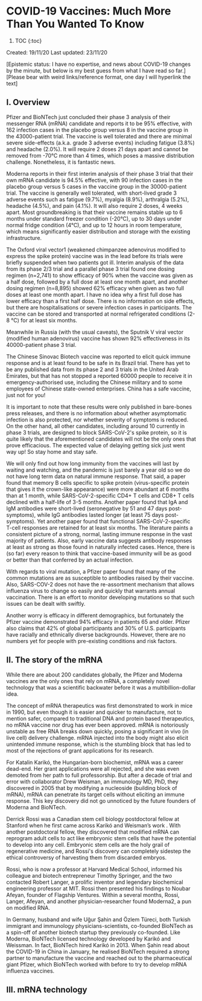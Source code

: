 # COVID-19 Vaccines: Much More Than You Wanted To Know

1. TOC
{:toc}

Created: 19/11/20 Last updated: 23/11/20

[Epistemic status: I have no expertise, and news about COVID-19 changes by the minute, but below is my best guess from what I have read so far.]
[Please bear with weird links/reference format, one day I will hyperlink the text]

## I. Overview

Pfizer and BioNTech just concluded their phase 3 analysis of their messenger RNA (mRNA) candidate and reports it to be 95% effective, with 162 infection cases in the placebo group versus 8 in the vaccine group in the 43000-patient trial. The vaccine is well tolerated and there are minimal severe side-effects (a.k.a. grade 3 adverse events) including fatigue (3.8%) and headache (2.0%). It will require 2 doses 21 days apart and cannot be removed from -70°C more than 4 times, which poses a massive distribution challenge. Nonetheless, it is fantastic news.

Moderna reports in their first interim analysis of their phase 3 trial that their own mRNA candidate is 94.5% effective, with 90 infection cases in the placebo group versus 5 cases in the vaccine group in the 30000-patient trial. The vaccine is generally well tolerated, with short-lived grade 3 adverse events such as fatigue (9.7%), myalgia (8.9%), arthralgia (5.2%), headache (4.5%), and pain (4.1%). It will also require 2 doses, 4 weeks apart. Most groundbreaking is that their vaccine remains stable up to 6 months under standard freezer condition (-20°C), up to 30 days under normal fridge condition (4°C), and up to 12 hours in room temperature, which means significantly easier distribution and storage with the existing infrastructure.

The Oxford viral vector1 (weakened chimpanzee adenovirus modified to express the spike protein) vaccine was in the lead before its trials were briefly suspended when two patients got ill. Interim analysis of the data from its phase 2/3 trial and a parallel phase 3 trial found one dosing regimen (n=2,741) to show efficacy of 90% when the vaccine was given as a half dose, followed by a full dose at least one month apart, and another dosing regimen (n=8,895) showed 62% efficacy when given as two full doses at least one month apart. I have no idea why a first full dose has lower efficacy than a first half dose. There is no information on side effects, but there are hospitalisations or severe infection cases in participants. The vaccine can be stored and transported at normal refrigerated conditions (2-8 °C) for at least six months.

Meanwhile in Russia (with the usual caveats), the Sputnik V viral vector (modified human adenovirus) vaccine has shown 92% effectiveness in its 40000-patient phase 3 trial.

The Chinese Sinovac Biotech vaccine was reported to elicit quick immune response and is at least found to be safe in its Brazil trial. There has yet to be any published data from its phase 2 and 3 trials in the United Arab Emirates, but that has not stopped a reported 60000 people to receive it in emergency-authorised use, including the Chinese military and to some employees of Chinese state-owned enterprises. China has a safe vaccine, just not for you!

It is important to note that these results were only published in bare-bones press releases, and there is no information about whether asymptomatic infection is also protected, nor whether severity of symptoms is reduced. On the other hand, all other candidates, including around 10 currently in phase 3 trials, are designed to block SARS-CoV-2's spike protein, so it is quite likely that the aforementioned candidates will not be the only ones that prove efficacious. The expected value of delaying getting sick just went way up! So stay home and stay safe.

We will only find out how long immunity from the vaccines will last by waiting and watching, and the pandemic is just barely a year old so we do not have long term data on natural immune response. That said, a paper found that memory B cells specific to spike protein (virus-specific protein that gives it the crown-like appearance) were more abundant at 6 months than at 1 month, while SARS-CoV-2-specific CD4+ T cells and CD8+ T cells declined with a half-life of 3-5 months. Another paper found that IgA and IgM antibodies were short-lived (seronegative by 51 and 47 days post-symptoms), while IgG antibodies lasted longer (at least 75 days post-symptoms). Yet another paper found that functional SARS-CoV-2-specific T-cell responses are retained for at least six months. The literature paints a consistent picture of a strong, normal, lasting immune response in the vast majority of patients. Also, early vaccine data suggests antibody responses at least as strong as those found in naturally infected cases. Hence, there is (so far) every reason to think that vaccine-based immunity will be as good or better than that conferred by an actual infection.

With regards to viral mutation, a Pfizer paper found that many of the common mutations are as susceptible to antibodies raised by their vaccine. Also, SARS-COV-2 does not have the re-assortment mechanism that allows influenza virus to change so easily and quickly that warrants annual vaccination. There is an effort to monitor developing mutations so that such issues can be dealt with swiftly.

Another worry is efficacy in different demographics, but fortunately the Pfizer vaccine demonstrated 94% efficacy in patients 65 and older. Pfizer also claims that 42% of global participants and 30% of U.S. participants have racially and ethnically diverse backgrounds. However, there are no numbers yet for people with pre-existing conditions and risk factors.

## II. The story of the mRNA

While there are about 200 candidates globally, the Pfizer and Moderna vaccines are the only ones that rely on mRNA, a completely novel technology that was a scientific backwater before it was a multibillion-dollar idea.

The concept of mRNA therapeutics was first demonstrated to work in mice in 1990, but even though it is easier and quicker to manufacture, not to mention safer, compared to traditional DNA and protein based therapeutics, no mRNA vaccine nor drug has ever been approved. mRNA is notoriously unstable as free RNA breaks down quickly, posing a significant in vivo (in live cell) delivery challenge. mRNA injected into the body might also elicit unintended immune response, which is the stumbling block that has led to most of the rejections of grant applications for its research.

For Katalin Karikó, the Hungarian-born biochemist, mRNA was a career dead-end. Her grant applications were all rejected, and she was even demoted from her path to full professorship. But after a decade of trial and error with collaborator Drew Weisman, an immunology MD, PhD, they discovered in 2005 that by modifying a nucleoside (building block of mRNA), mRNA can penetrate its target cells without eliciting an immune response. This key discovery did not go unnoticed by the future founders of Moderna and BioNTech.

Derrick Rossi was a Canadian stem cell biology postdoctoral fellow at Stanford when he first came across Karikó and Weisman’s work . With another postdoctoral fellow, they discovered that modified mRNA can reprogram adult cells to act like embryonic stem cells that have the potential to develop into any cell. Embryonic stem cells are the holy grail of regenerative medicine, and Rossi's discovery can completely sidestep the ethical controversy of harvesting them from discarded embryos.

Rossi, who is now a professor at Harvard Medical School, informed his colleague and biotech entrepreneur Timothy Springer, and the two contacted Robert Langer, a prolific inventor and legendary biochemical engineering professor at MIT. Rossi then presented his findings to Noubar Afeyan, founder of Flagship Ventures. Within a several months, Rossi, Langer, Afeyan, and another physician-researcher found Moderna2, a pun on modified RNA.

In Germany, husband and wife Uğur Şahin and Özlem Türeci, both Turkish immigrant and immunology physicians-scientists, co-founded BioNTech as a spin-off of another biotech startup they previously co-founded. Like Moderna, BioNTech licensed technology developed by Karikó and Weissman. In fact, BioNTech hired Karikó in 2013. When Şahin read about the COVID-19 in China in January, he realised BioNTech required a strong partner to manufacture the vaccine and reached out to the pharmaceutical giant Pfizer, which BioNTech worked with before to try to develop mRNA influenza vaccines.

## III. mRNA technology
